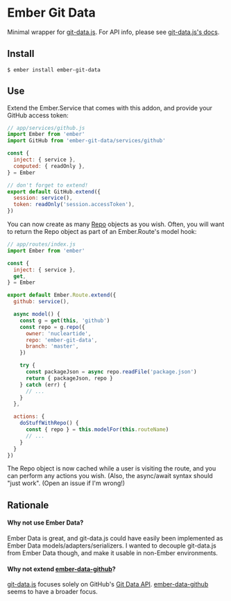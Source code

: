 
# Ember Git Data

Minimal wrapper for [git-data.js][2]. For API info, please see [git-data.js's
docs][4].

## Install

```
$ ember install ember-git-data
```

## Use

Extend the Ember.Service that comes with this addon, and provide your GitHub
access token:

```js
// app/services/github.js
import Ember from 'ember'
import GitHub from 'ember-git-data/services/github'

const {
  inject: { service },
  computed: { readOnly },
} = Ember

// don't forget to extend!
export default GitHub.extend({
  session: service(),
  token: readOnly('session.accessToken'),
})
```

You can now create as many [Repo][4] objects as you wish. Often, you will want
to return the Repo object as part of an Ember.Route's model hook:

```js
// app/routes/index.js
import Ember from 'ember'

const {
  inject: { service },
  get,
} = Ember

export default Ember.Route.extend({
  github: service(),

  async model() {
    const g = get(this, 'github')
    const repo = g.repo({
      owner: 'nucleartide',
      repo: 'ember-git-data',
      branch: 'master',
    })

    try {
      const packageJson = async repo.readFile('package.json')
      return { packageJson, repo }
    } catch (err) {
      // ...
    }
  },

  actions: {
    doStuffWithRepo() {
      const { repo } = this.modelFor(this.routeName)
      // ...
    }
  }
})
```

The Repo object is now cached while a user is visiting the route, and you can
perform any actions you wish. (Also, the async/await syntax should "just work".
(Open an issue if I'm wrong!)

## Rationale

#### Why not use Ember Data?

Ember Data is great, and git-data.js could have easily been implemented as
Ember Data models/adapters/serializers. I wanted to decouple git-data.js from
Ember Data though, and make it usable in non-Ember environments.

#### Why not extend [ember-data-github][3]?

[git-data.js][1] focuses solely on GitHub's [Git Data API][1].
[ember-data-github][3] seems to have a broader focus.

[1]: https://developer.github.com/v3/git/
[2]: https://github.com/nucleartide/git-data.js
[3]: https://github.com/elwayman02/ember-data-github
[4]: https://github.com/nucleartide/git-data.js#api

